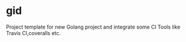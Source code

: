 # gid
Project template for new Golang project and integrate some CI Tools like Travis CI,coveralls etc.
